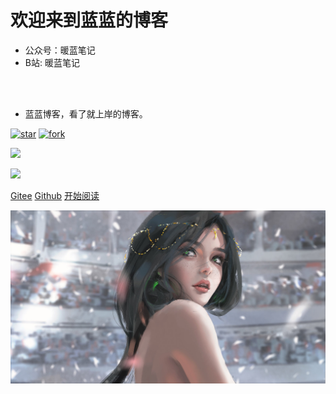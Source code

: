 <!-- _coverpage.md -->

# 欢迎来到蓝蓝的博客

- 公众号：暖蓝笔记
- B站:   暖蓝笔记

<img width="180px" style="border-radius: 50%" bor src="">

<br>

<span id="busuanzi_container_site_pv" style='display:none'>
    👀 本站总访问量：<span id="busuanzi_value_site_pv"></span> 次
</span>

<span id="busuanzi_container_site_uv" style='display:none'>
    | 🚴‍♂️ 本站总访客数：<span id="busuanzi_value_site_uv"></span> 人
</span>

<br>

- 蓝蓝博客，看了就上岸的博客。

[![star](https://gitee.com/lanlanBank/lanlan-interview/badge/star.svg?theme=dark)](https://gitee.com/lanlanBank/lanlan-interview)
[![fork](https://gitee.com/lanlanBank/lanlan-interview/badge/fork.svg?theme=dark)](https://gitee.com/lanlanBank/lanlan-interview)
<!-- () 后面是点击后的链接(自定义作者名) -->
[![](https://img.shields.io/badge/Author-蓝蓝-orange.svg)](https://gitee.com/lanlanBank/lanlan-interview)

<!-- () 后面是点击后的链接(自定义版本号) -->
[![](https://img.shields.io/badge/version-v1.0-brightgreen.svg)](https://gitee.com/lanlanBank/lanlan-interview)


[Gitee](<https://gitee.com/lanlanBank/lanlan-interview>)
[Github](<>)
[开始阅读](README.md)

 
<!-- 背景图片 -->
![](img/img.jpg)
 
